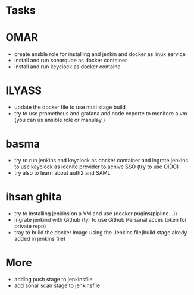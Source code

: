 # Tasks

# OMAR

- create ansble role for installing and jenkin and docker as linux service 
- install and run sonarqube as docker container
- install and run keyclock as docker containe

# ILYASS
- update the docker file to use muti stage build
- try to use prometheus and grafana and node exporte to monitore a vm (you can us ansible role or manulay )

# basma 

- try ro run jenkins and keyclock as docker container and ingrate jenkins to use keyclock as idenite provider to achive SSO (try to use OIDC) 
- try also to learn about auth2 and SAML

# ihsan ghita

- try to installing jenkins on a VM and use (docker pugins(pipline...)) 
- ingrate jenkind with Github (tyr to use Github Persanal acces token for private repo)
- tray to build the docker image using the Jenkins file(build stage alredy added in jenkins file)


# More 
- adding push stage to jenkinsfile
- add sonar scan stage to jenkinsfile

